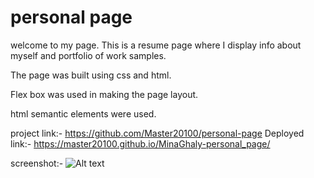 # personal page

welcome to my page.
This is a resume page where I display info about myself and portfolio of work samples.

The page was built using css and html.

Flex box was used in making the page layout.

html semantic elements were used.

project link:-
https://github.com/Master20100/personal-page
Deployed link:-
https://master20100.github.io/MinaGhaly-personal_page/

screenshot:-
![Alt text](./Assets/photo.png "Title")
